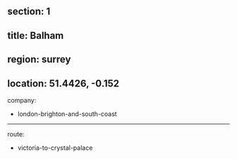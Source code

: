 section: 1
----
title: Balham
----
region: surrey
----
location: 51.4426, -0.152
----
company:
- london-brighton-and-south-coast
----
route:
- victoria-to-crystal-palace
